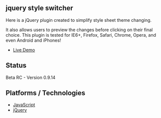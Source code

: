 ## jquery style switcher

Here is a jQuery plugin created to simplify style sheet theme changing.

It also allows users to preview the changes before clicking on their final choice. This plugin is tested for IE6+, Firefox, Safari, Chrome, Opera, and even Android and iPhones! 

* [Live Demo](http://etalx.com/jquery-style-switcher/tests/)

## Status
Beta RC - Version 0.9.14

## Platforms / Technologies
* [JavaScript](http://en.wikipedia.org/wiki/JavaScript)
* [jQuery](http://api.jquery.com/)
